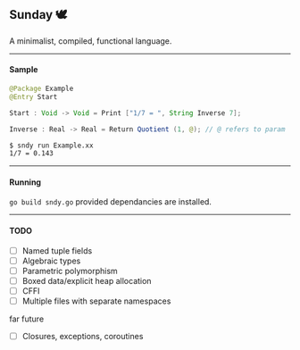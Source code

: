 ## Sunday :dove:</h3>

A minimalist, compiled, functional language.

---
#### Sample

```java
@Package Example
@Entry Start

Start : Void -> Void = Print ["1/7 = ", String Inverse 7];

Inverse : Real -> Real = Return Quotient (1, @); // @ refers to param
```

```sh
$ sndy run Example.xx
1/7 = 0.143
```
---
#### Running
`go build sndy.go` provided dependancies are installed.

---

#### TODO
- [ ] Named tuple fields
- [ ] Algebraic types
- [ ] Parametric polymorphism
- [ ] Boxed data/explicit heap allocation
- [ ] CFFI
- [ ] Multiple files with separate namespaces

far future

- [ ] Closures, exceptions, coroutines
